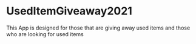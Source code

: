 # UsedItemGiveaway2021
This App is designed for those that are giving away used items and those who are looking for used items 
